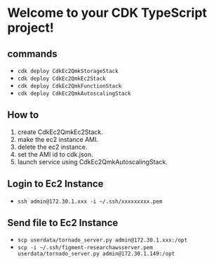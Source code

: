 # Welcome to your CDK TypeScript project!


## commands

 * `cdk deploy CdkEc2QmkStorageStack`
 * `cdk deploy CdkEc2QmkEc2Stack`
 * `cdk deploy CdkEc2QmkFunctionStack`
 * `cdk deploy CdkEc2QmkAutoscalingStack`
 
## How to 

1. create CdkEc2QmkEc2Stack.
2. make the ec2 instance AMI.
3. delete the ec2 instance.
3. set the AMI id to cdk.json.
4. launch service using CdkEc2QmkAutoscalingStack.
 
## Login to Ec2 Instance

 * `ssh admin@172.30.1.xxx -i ~/.ssh/xxxxxxxxx.pem`

## Send file to Ec2 Instance

 * `scp userdata/tornado_server.py admin@172.30.1.xxx:/opt`
 * `scp -i ~/.ssh/figment-researchawsserver.pem userdata/tornado_server.py admin@172.30.1.149:/opt`